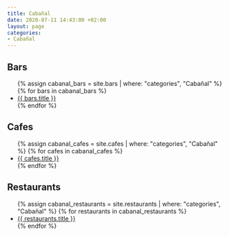 ```yaml
---
title: Cabañal
date: 2020-07-11 14:43:00 +02:00
layout: page
categories:
- Cabañal
---
```


  <div class="w3-container w3-third">
  
<h2>Bars</h2>

<ul>
{% assign cabanal_bars = site.bars | where: "categories", "Cabañal" %}
{% for bars in cabanal_bars %}
<li><a href="{{ bars.url }}"> {{ bars.title }}</a></li>
{% endfor %}
</ul>

  </div>
  <div class="w3-container w3-third">
  
  <h2>Cafes</h2>

<ul>
{% assign cabanal_cafes = site.cafes | where: "categories", "Cabañal" %}
{% for cafes in cabanal_cafes %}
<li><a href="{{ cafes.url }}"> {{ cafes.title }}</a></li>
{% endfor %}
</ul>
  
  </div>
  <div class="w3-container w3-third">
  
  <h2>Restaurants</h2>

<ul>
{% assign cabanal_restaurants = site.restaurants | where: "categories", "Cabañal" %}
{% for restaurants in cabanal_restaurants %}
<li><a href="{{ restaurants.url }}"> {{ restaurants.title }}</a></li>
{% endfor %}
</ul>
  
  </div>